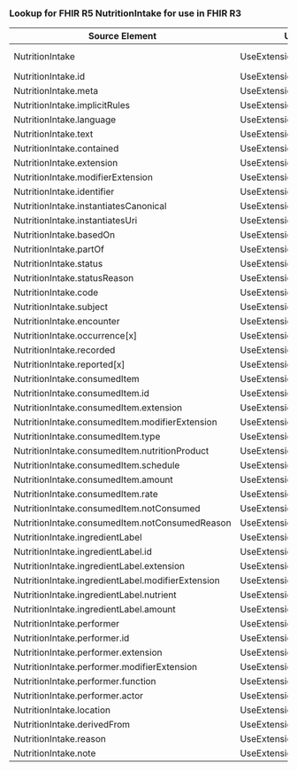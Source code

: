 ### Lookup for FHIR R5 NutritionIntake for use in FHIR R3

| Source Element | Usage | Target |
| -------------- | ----- | ------ |
| NutritionIntake | UseExtension | http://hl7.org/fhir/5.0/StructureDefinition/extension-NutritionIntake |
| NutritionIntake.id | UseExtensionFromAncestor | - |
| NutritionIntake.meta | UseExtensionFromAncestor | - |
| NutritionIntake.implicitRules | UseExtensionFromAncestor | - |
| NutritionIntake.language | UseExtensionFromAncestor | - |
| NutritionIntake.text | UseExtensionFromAncestor | - |
| NutritionIntake.contained | UseExtensionFromAncestor | - |
| NutritionIntake.extension | UseExtensionFromAncestor | - |
| NutritionIntake.modifierExtension | UseExtensionFromAncestor | - |
| NutritionIntake.identifier | UseExtensionFromAncestor | - |
| NutritionIntake.instantiatesCanonical | UseExtensionFromAncestor | - |
| NutritionIntake.instantiatesUri | UseExtensionFromAncestor | - |
| NutritionIntake.basedOn | UseExtensionFromAncestor | - |
| NutritionIntake.partOf | UseExtensionFromAncestor | - |
| NutritionIntake.status | UseExtensionFromAncestor | - |
| NutritionIntake.statusReason | UseExtensionFromAncestor | - |
| NutritionIntake.code | UseExtensionFromAncestor | - |
| NutritionIntake.subject | UseExtensionFromAncestor | - |
| NutritionIntake.encounter | UseExtensionFromAncestor | - |
| NutritionIntake.occurrence[x] | UseExtensionFromAncestor | - |
| NutritionIntake.recorded | UseExtensionFromAncestor | - |
| NutritionIntake.reported[x] | UseExtensionFromAncestor | - |
| NutritionIntake.consumedItem | UseExtensionFromAncestor | - |
| NutritionIntake.consumedItem.id | UseExtensionFromAncestor | - |
| NutritionIntake.consumedItem.extension | UseExtensionFromAncestor | - |
| NutritionIntake.consumedItem.modifierExtension | UseExtensionFromAncestor | - |
| NutritionIntake.consumedItem.type | UseExtensionFromAncestor | - |
| NutritionIntake.consumedItem.nutritionProduct | UseExtensionFromAncestor | - |
| NutritionIntake.consumedItem.schedule | UseExtensionFromAncestor | - |
| NutritionIntake.consumedItem.amount | UseExtensionFromAncestor | - |
| NutritionIntake.consumedItem.rate | UseExtensionFromAncestor | - |
| NutritionIntake.consumedItem.notConsumed | UseExtensionFromAncestor | - |
| NutritionIntake.consumedItem.notConsumedReason | UseExtensionFromAncestor | - |
| NutritionIntake.ingredientLabel | UseExtensionFromAncestor | - |
| NutritionIntake.ingredientLabel.id | UseExtensionFromAncestor | - |
| NutritionIntake.ingredientLabel.extension | UseExtensionFromAncestor | - |
| NutritionIntake.ingredientLabel.modifierExtension | UseExtensionFromAncestor | - |
| NutritionIntake.ingredientLabel.nutrient | UseExtensionFromAncestor | - |
| NutritionIntake.ingredientLabel.amount | UseExtensionFromAncestor | - |
| NutritionIntake.performer | UseExtensionFromAncestor | - |
| NutritionIntake.performer.id | UseExtensionFromAncestor | - |
| NutritionIntake.performer.extension | UseExtensionFromAncestor | - |
| NutritionIntake.performer.modifierExtension | UseExtensionFromAncestor | - |
| NutritionIntake.performer.function | UseExtensionFromAncestor | - |
| NutritionIntake.performer.actor | UseExtensionFromAncestor | - |
| NutritionIntake.location | UseExtensionFromAncestor | - |
| NutritionIntake.derivedFrom | UseExtensionFromAncestor | - |
| NutritionIntake.reason | UseExtensionFromAncestor | - |
| NutritionIntake.note | UseExtensionFromAncestor | - |

